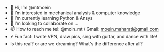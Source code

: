 - 👋 Hi, I’m @mtmoein
- 👀 I’m interested in mechanical analysis & computer knowledge
- 🌱 I’m currently learning Python & Ansys
- 💞️ I’m looking to collaborate on ...
- 📫 How to reach me tel: @moin_mt / Gmail: moein.maharati@gmail.com 
- ⚡ Fun fact: I write VPN, draw pics, sing with guitar, and dance with life!
- Is this real? or are we dreaming? What's the difference after all?

<!---
mtmoein/mtmoein is a ✨ special ✨ repository because its `README.md` (this file) appears on your GitHub profile.
You can click the Preview link to take a look at your changes.
--->

